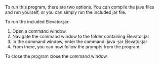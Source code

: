 To run this program, there are two options. You can compile the java files and run yourself, or you can simply run the included jar file.


To run the included Elevator.jar:

1. Open a command window.
2. Navigate the command window to the folder containing Elevator.jar
3. In the command window, enter the command: java -jar Elevator.jar
4. From there, you can now follow the prompts from the program.

To close the program close the command window.

